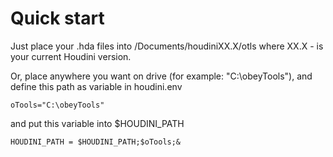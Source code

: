 # Quick start

Just place your .hda files into /Documents/houdiniXX.X/otls
where XX.X - is your current Houdini version.  

Or, place anywhere you want on drive (for example: "C:\obeyTools"), and define this path as variable in houdini.env  

```
oTools="C:\obeyTools"
```

and put this variable into $HOUDINI_PATH

```
HOUDINI_PATH = $HOUDINI_PATH;$oTools;&
```

